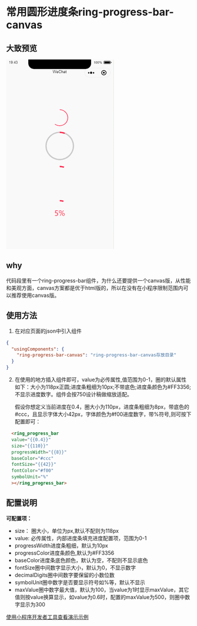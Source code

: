 # 常用圆形进度条ring-progress-bar-canvas
## 大致预览
![ring-progress-bar-canvas动图](/assets/ring_progress_bar_canvas.gif)

## why
代码段里有一个ring-progress-bar组件，为什么还要提供一个canvas版，从性能和美观方面，canvas方案都是优于html版的，所以在没有在小程序限制范围内可以推荐使用canvas版。

## 使用方法

1. 在对应页面的json中引入组件
``` json
{
  "usingComponents": {
    "ring-progress-bar-canvas": "ring-progress-bar-canvas存放目录"
  }
}
```
2. 在使用的地方插入组件即可，value为必传属性,值范围为0-1，圈的默认属性如下：大小为118px正圆;进度条粗细为10px;不带底色;进度条颜色为#FF3356;不显示进度数字。组件会按750设计稿做缩放适配。   

    假设你想定义当前进度在0.4，圈大小为110px，进度条粗细为8px，带底色的#ccc，且显示字体大小42px，字体颜色为#f00进度数字，带%符号,则可按下配置即可：
``` html
  <ring_progress_bar
  value="{{0.4}}"
  size="{{110}}"
  progressWidth="{{8}}"
  baseColor="#ccc"
  fontSize="{{42}}"
  fontColor="#f00"
  symbolUnit="%"
  ></ring_progress_bar>
```
## 配置说明

**可配置项：**

* size： 圈大小，单位为px,默认不配则为118px
* value: 必传属性，内部进度条填充进度配置项，范围为0-1
* progressWidth进度条粗细，默认为10px
* progressColor进度条颜色,默认为#FF3356
* baseColor进度条底色颜色，默认为空，不配则不显示底色
* fontSize圈中间数字显示大小，默认为0，不显示数字
* decimalDigits圈中间数字要保留的小数位数
* symbolUnit圈中数字是否要显示符号如%等，默认不显示
* maxValue圈中数字最大值，默认为100，当value为1时显示maxValue，其它值则按value换算显示，如value为0.6时，配置的maxValue为500，则圈中数字显示为300


[使用小程序开发者工具查看演示示例](https://developers.weixin.qq.com/s/FbrmZOmM7Oa3)